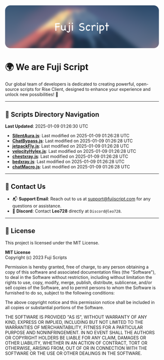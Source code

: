 ![Banner](.github/b.webp)

# 🌍 **We are Fuji Script**

Our global team of developers is dedicated to creating powerful, open-source scripts for Rise Client, designed to enhance your experience and unlock new possibilities! 🌟

---
<!-- SCRIPTS_NAVIGATION_START -->
## 📂 **Scripts Directory Navigation**

**Last Updated**: 2025-01-09 01:26:30 UTC

- **[SilentAura.js](scripts/SilentAura.js)**: Last modified on 2025-01-09 01:26:28 UTC
- **[ChatBypass.js](scripts/ChatBypass.js)**: Last modified on 2025-01-09 01:26:28 UTC
- **[jetpackFly.js](scripts/jetpackFly.js)**: Last modified on 2025-01-09 01:26:28 UTC
- **[velocityHylex.js](scripts/velocityHylex.js)**: Last modified on 2025-01-09 01:26:28 UTC
- **[chestxray.js](scripts/chestxray.js)**: Last modified on 2025-01-09 01:26:28 UTC
- **[bedxray.js](scripts/bedxray.js)**: Last modified on 2025-01-09 01:26:28 UTC
- **[chatMacro.js](scripts/chatMacro.js)**: Last modified on 2025-01-09 01:26:28 UTC

<!-- SCRIPTS_NAVIGATION_END -->

---

## 💬 **Contact Us**  
- 📬 **Support Email**: Reach out to us at [support@fujiscript.com](mailto:support@fujiscript.com) for any questions or assistance.  
- 💬 **Discord**: Contact **Leo728** directly at `Discord@leo728`.

---

## 📜 **License**

This project is licensed under the MIT License.  

**MIT License**  
Copyright (c) 2023 Fuji Scripts  

Permission is hereby granted, free of charge, to any person obtaining a copy of this software and associated documentation files (the "Software"), to deal in the Software without restriction, including without limitation the rights to use, copy, modify, merge, publish, distribute, sublicense, and/or sell copies of the Software, and to permit persons to whom the Software is furnished to do so, subject to the following conditions:  

The above copyright notice and this permission notice shall be included in all copies or substantial portions of the Software.  

THE SOFTWARE IS PROVIDED "AS IS", WITHOUT WARRANTY OF ANY KIND, EXPRESS OR IMPLIED, INCLUDING BUT NOT LIMITED TO THE WARRANTIES OF MERCHANTABILITY, FITNESS FOR A PARTICULAR PURPOSE AND NONINFRINGEMENT. IN NO EVENT SHALL THE AUTHORS OR COPYRIGHT HOLDERS BE LIABLE FOR ANY CLAIM, DAMAGES OR OTHER LIABILITY, WHETHER IN AN ACTION OF CONTRACT, TORT OR OTHERWISE, ARISING FROM, OUT OF OR IN CONNECTION WITH THE SOFTWARE OR THE USE OR OTHER DEALINGS IN THE SOFTWARE.  
